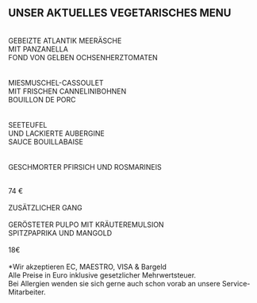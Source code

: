 ## UNSER AKTUELLES VEGETARISCHES MENU
<br>
GEBEIZTE ATLANTIK MEERÄSCHE<br>
MIT PANZANELLA<br>
FOND VON GELBEN OCHSENHERZTOMATEN<br>
<br>
<br>
MIESMUSCHEL-CASSOULET <br>
MIT FRISCHEN CANNELINIBOHNEN<br>
BOUILLON DE PORC <br>
<br>
<br>
SEETEUFEL<br>
UND LACKIERTE AUBERGINE <br>
SAUCE BOUILLABAISE<br>
<br>
<br>
GESCHMORTER PFIRSICH UND ROSMARINEIS<br>
<br>

74 €
<br>
<br>
ZUSÄTZLICHER GANG<br>
<br>
GERÖSTETER PULPO MIT KRÄUTEREMULSION<br>
SPITZPAPRIKA UND MANGOLD<br>
<br>
18€
<br/>
<br>
*Wir akzeptieren EC, MAESTRO, VISA & Bargeld<br>
Alle Preise in Euro inklusive gesetzlicher Mehrwertsteuer.<br>
Bei Allergien wenden sie sich gerne auch schon vorab an unsere Service-Mitarbeiter.<br>
